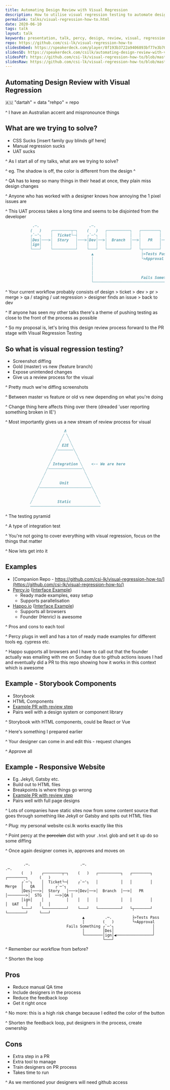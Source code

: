 ```yaml
---
title: Automating Design Review with Visual Regression
description: How to utilise visual regression testing to automate design review (UAT) within your organisation
permalink: talks/visual-regression-how-to.html
date: 2020-06-10
tags: talk
layout: talk
keywords: presentation, talk, percy, design, review, visual, regression
repo: https://github.com/csi-lk/visual-regression-how-to
slidesEmbed: https://speakerdeck.com/player/8f193b3722a9406893bf77e3b709db4f
slidesSD: https://speakerdeck.com/csilk/automating-design-review-with-visual-regression
slidesPdf: https://github.com/csi-lk/visual-regression-how-to/blob/master/talk/automating-design-review-with-visual-regression.pdf
slidesRaw: https://github.com/csi-lk/visual-regression-how-to/blob/master/talk/automating-design-review-with-visual-regression-raw-md
---
```


## Automating Design Review with Visual Regression

🇦🇺
"dartah" = data
"rehpo" = repo

^ I have an Australian accent and mispronounce things

## What are we trying to solve?

- CSS Sucks [insert family guy blinds gif here]
- Manual regression sucks
- UAT sucks

^ As I start all of my talks, what are we trying to solve?

^ eg. The shadow is off, the color is different from the design
^

^ QA has to keep so many things in their head at once, they plain miss design changes

^ Anyone who has worked with a designer knows how annoying the 1 pixel issues are

^ This UAT process takes a long time and seems to be disjointed from the developer

```md
            .─.                      .─.                                                      .─.
           (   )    ┌────────┬─┐    (   )   ┌──────────┐   ┌────────┐         ┌────────┐     (   )
           ┌`─'┐    │  Ticket└─┤    ┌`─'┐   │          │   │        │  Merge  │   QA   │     ┌`─'┐
           │Des│───>│  Story   │───>│Dev│──>│  Branch  │──>│   PR   │────────>│  STG   │──┬─>│QA │
           │ign│    │          │    │   │   │          │   │        │         │  UAT   │  │  │   │
           └───┘    └──────────┘    └───┘   └──────────┘   └┬───────┘         └────────┘  │  └───┘
                                      ▲                     ├>Tests Pass                  │   .─.
                                      │                     └>Approval                    │  (   )
                                      │                                                   │  ┌`─'┐
                                      │                                                   │  │Des│
                                      │                                                   └─>│ign│
                                      │                     Fails Something                  └─┬─┘
                                      └────────────────────────────────────────────────────────┘
```

^ Your current workflow probably consists of design > ticket > dev > pr > merge > qa / staging / uat regression > designer finds an issue > back to dev

^ If anyone has seen my other talks there's a theme of pushing testing as close to the front of the process as possible

^ So my proposal is, let's bring this design review process forward to the PR stage with Visual Regression Testing

## So what is visual regression testing?

- Screenshot diffing
- Gold (master) vs new (feature branch)
- Expose unintended changes
- Give us a review process for the visual

^ Pretty much we're diffing screenshots

^ Between master vs feature or old vs new depending on what you're doing

^ Change thing here affects thing over there (dreaded 'user reporting something broken in IE')

^ Most importantly gives us a new stream of review process for visual

```md
                          Λ
                         ╱ ╲
                        ╱   ╲
                       ╱ E2E ╲
                      ╱───────╲
                     ╱         ╲
                    ╱           ╲
                   ╱ Integration ╲    <-- We are here
                  ╱───────────────╲
                 ╱                 ╲
                ╱                   ╲
               ╱        Unit         ╲
              ╱───────────────────────╲
             ╱                         ╲
            ╱                           ╲
           ╱           Static            ╲
           ───────────────────────────────
```

^ The testing pyramid

^ A type of integration test

^ You're not going to cover everything with visual regression, focus on the things that matter

^ Now lets get into it

## Examples

- [Companion Repo - https://github.com/csi-lk/visual-regression-how-to/](https://github.com/csi-lk/visual-regression-how-to/)
- [Percy.io](https://percy.io) ([Interface Example](https://percy.io/csilk/storybook-components/builds/5575612?utm_campaign=csilk&utm_content=storybook-components&utm_source=github_status_public))
  - Ready made examples, easy setup
  - Supports parallelisation
- [Happo.io](https://happo.io) ([Interface Example](https://happo.io/a/372/p/455/report/test))
  - Supports all browsers
  - Founder (Henric) is awesome

^ Pros and cons to each tool

^ Percy plugs in well and has a ton of ready made examples for different tools eg. cypress etc.

^ Happo supports all browsers and I have to call out that the founder actually was emailing with me on Sunday due to github actions issues I had and eventually did a PR to this repo showing how it works in this context which is awesome

## Example - Storybook Components

- Storybook
- HTML Components
- [Example PR with review step](https://github.com/csi-lk/visual-regression-how-to/pull/3)
- Pairs well with a design system or component library

^ Storybook with HTML components, could be React or Vue

^ Here's something I prepared earlier

^ Your designer can come in and edit this - request changes

^ Approve all

## Example - Responsive Website

- Eg. Jekyll, Gatsby etc.
- Build out to HTML files
- Breakpoints is where things go wrong
- [Example PR with review step](https://github.com/csi-lk/visual-regression-how-to/pull/5)
- Pairs well with full page designs

^ Lots of companies have static sites now from some content source that goes through something like Jekyll or Gatsby and spits out HTML files

^ Plug: my personal website csi.lk works exactly like this

^ Point percy at the ~~porcelain~~ dist with your `.html` glob and set it up do so some diffing

^ Once again designer comes in, approves and moves on

```

        .─.                      .─.                                                      .─.
       (   )    ┌────────┬─┐    (   )   ┌──────────┐   ┌────────┐         ┌────────┐     (   )
       ┌`─'┐    │  Ticket└─┤    ┌`─'┐   │          │   │        │  Merge  │   QA   │     ┌`─'┐
       │Des│───>│  Story   │───>│Dev│──>│  Branch  │──>│   PR   │────────>│  STG   │  ──>│QA │
       │ign│    │          │    │   │   │          │   │        │         │  UAT   │     │   │
       └───┘    └──────────┘    └───┘   └──────────┘   └┬───────┘         └────────┘     └───┘
                                  ▲         .─.         ├>Tests Pass
                                  │        (   )        └>Approval
                           Fails Something ┌`─'┐                 │
                                  │        │Des│                 │
                                  └────────│ign│◀────────────────┘
                                           └───┘
```

^ Remember our workflow from before?

^ Shorten the loop

## Pros

- Reduce manual QA time
- Include designers in the process
- Reduce the feedback loop
- Get it right once

^ No more: this is a high risk change because I edited the color of the button

^ Shorten the feedback loop, put designers in the process, create ownership

## Cons

- Extra step in a PR
- Extra tool to manage
- Train designers on PR process
- Takes time to run

^ As we mentioned your designers will need github access
